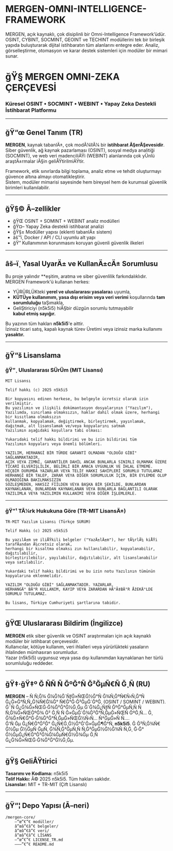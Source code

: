 # MERGEN-OMNI-INTELLIGENCE-FRAMEWORK
MERGEN, açık kaynaklı, çok disiplinli bir Omni-Intelligence Framework’üdür. OSINT, CYBINT, SOCMINT, GEOINT ve TECHINT modüllerini tek bir birleşik yapıda buluşturarak dijital istihbaratın tüm alanlarını entegre eder. Analiz, görselleştirme, otomasyon ve karar destek sistemleri için modüler bir mimari sunar.

# ğŸ§ MERGEN OMNI-ZEKA ÇERÇEVESİ  
### Küresel OSINT • SOCMINT • WEBINT • Yapay Zeka Destekli İstihbarat Platformu

---

## ğŸ“œ Genel Tanım (TR)
**MERGEN**, kaynak tabanlÄ±, çok modÃ¼llÃ¼ bir **istihbarat Ã§erÃ§evesidir**.  
Siber güvenlik, ağ kaynak pazarlaması (OSINT), sosyal medya analitiği (SOCMINT), ve web veri madenciliÄŸi (WEBINT) alanlarında çok yÜnlü araştÄ±rmalar iÃ§in geliÅŸtirilmiÄŸtir.  

Framework, etik sınırlarda bilgi toplama, analiz etme ve tehdit oluşturmayı güvence altına almayı otomatikleştirir.  
Sistem, modüler mimarisi sayesinde hem bireysel hem de kurumsal güvenlik birimleri kullanılabilir.

---

## ğŸ§© Ã–zellikler
- ğŸŒ OSINT + SOMINT + WEBINT analiz modülleri  
- ğŸ¤– Yapay Zeka destekli istihbarat analizi  
- ğŸ§± Modüller yapısı (eklenti tabanlÄ± sistem)  
- âš™ï¸ Docker / API / CLI uyumlu alt yapı  
- ğŸ” Kullanımının korunmasını koruyan güvenli güvenlik ilkeleri  

---

## âš–ï¸ Yasal UyarÄ± ve KullanÄ±cÄ± Sorumlusu

Bu proje yalındır **eşitim, aratma ve siber güvenlilik farkındalıklıdır.  
MERGEN Framework'ü kullanan herkes:

- YÜRÜRLÜKteki **yerel ve uluslararası yasalara**a uyumla,  
- **KÜTÜye kullanımım, yasa dışı erisim veya veri verimi** koşullarında **tam sorumluluğu** taŞımakla,  
- GeliŞtiriciyi (n5k5i5) hiÃ§bir düzgün sorumlu tutmayabilir  
**kabul etmiş sayığır.**

Bu yazının tüm hakları **n5k5i5**'e aittir.  
İzinsiz ticari satış, kapalı kaynak türev Üretimi veya izinsiz marka kullanımı **yasaktır.**

---

## ğŸ“š Lisanslama

### ğŸ”¸ Uluslararası SÜrÜm (MIT Lisansı)
```
MIT Lisansı

Telif hakkı (c) 2025 n5k5i5

Bir kopyasını edinen herkese, bu belgeyle ücretsiz olarak izin verilmiştir.
Bu yazılımın ve ilişkili dokümantasyon dosyalarının ("Yazılım"),
Yazılımda, sınırlama olmaksızın, haklar dahil olmak üzere, herhangi bir kısıtlama olmaksızın
kullanmak, kopyalamak, değiştirmek, birleştirmek, yayınlamak, dağıtmak, alt lisanslamak ve/veya kopyalarını satmak
Yazılımın aşağıdaki koşullara tabi olması:

Yukarıdaki telif hakkı bildirimi ve bu izin bildirimi tüm
Yazılımın kopyaları veya önemli bölümleri.

YAZILIM, HERHANGİ BİR TÜRDE GARANTİ OLMADAN "OLDUĞU GİBİ" SAĞLANMAKTADIR,
AÇIK VEYA ZIMNİ, GARANTİLER DAHİL ANCAK BUNLARLA SINIRLI OLMAMAK ÜZERE
TİCARİ ELVERİŞLİLİK, BELİRLİ BİR AMACA UYGUNLUK VE İHLAL ETMEME.
HİÇBİR DURUMDA YAZARLAR VEYA TELİF HAKKI SAHİPLERİ SORUMLU TUTULAMAZ
HERHANGİ BİR TALEP, ZARAR VEYA DİĞER SORUMLULUK İÇİN, BİR EYLEMDE OLUP OLMADIĞINA BAKILMAKSIZIN
SÖZLEŞMEDEN, HAKSIZ FİİLDEN VEYA BAŞKA BİR ŞEKİLDE, BUNLARDAN KAYNAKLANAN, BUNLARDAN KAYNAKLANAN VEYA BUNLARLA BAĞLANTILI OLARAK
YAZILIMLA VEYA YAZILIMIN KULLANIMI VEYA DİĞER İŞLEMLERLE.
```

---

### ğŸ”¹ TÃ¼rk Hukukuna Göre (TR-MIT LisansÄ±)
```
TR-MIT Yazılım Lisansı (Türkçe SÜRÜM)

Telif Hakkı (c) 2025 n5k5i5

Bu yazılÄ±m ve iliÅŸkili belgeler ("YazÄ±lÄ±m"), her tÃ¼rlÃ¼ kiÅŸi tarafÄ±ndan Ã¼cretsiz olarak,
herhangi bir kısaltma olmaksı zın kullanılabilir, kopyalanabilir, dağıtılabilir,
birleştirilebilir, yayılabilir, dağıtılabilir, alt lisanslanabilir veya satılabilir.

Yukardaki telif hakkı bildirimi ve bu izin notu Yazılının tümünün kopyalarına eklenmelidir.

YAZILIM "OLDUĞU GİBİ" SAĞLANMAKTADIR. YAZARLAR,
HERHANGÄ° BÄ°R KULLANIM, KAYIP VEYA ZARARDAN HÄ°Ã‡BÄ°R ÅžEKÄ°LDE
SORUMLU TUTULAMAZ.

Bu lisans, Türkiye Cumhuriyeti şartlarına tabidir.
```

---

## ğŸŒ Uluslararası Bildirim (İngilizce)
**MERGEN** etik siber güvenlik ve OSINT araştırmaları için açık kaynaklı modüler bir istihbarat çerçevesidir.  
Kullanıcılar, kötüye kullanım, veri ihlalleri veya yürürlükteki yasaların ihlalinden münhasıran sorumludur.  
Yazar (n5k5i5) uygunsuz veya yasa dışı kullanımdan kaynaklanan her türlü sorumluluğu reddeder.  

---

## ğŸ‡·ğŸ‡º Ğ ÑÑ Ñ ĞºĞ°Ñ Ğ²ĞμÑ€Ñ Ğ¸Ñ (RU)
**MERGEN** – Ñ Ñ‚Ğ¾ Ğ¼Ğ¾Ğ´ÑƒĞ»ÑŒĞ½Ğ°Ñ Ğ¾Ñ‚ĞºÑ€Ñ‹Ñ‚Ğ°Ñ Ğ¿Ğ»Ğ°Ñ‚Ñ„Ğ¾Ñ€Ğ¼Ğ° Ñ€Ğ°Ğ·Ğ²ĞμĞ´ĞºĞ¸ (OSINT / SOMINT / WEBINT).  
Ğ˜Ñ Ğ¿Ğ¾Ğ»ÑŒĞ·Ğ¾Ğ²Ğ°Ğ½Ğ¸Ğμ Ğ´Ğ¾Ğ¿ÑƒÑ ĞºĞ°ĞμÑ‚Ñ Ñ Ñ‚Ğ¾Ğ»ÑŒĞºĞ¾ Ğ² Ğ¸Ñ Ñ Ğ»ĞμĞ´Ğ¾Ğ²Ğ°Ñ‚ĞμĞ»ÑŒÑ ĞºĞ¸Ñ… Ğ¸ Ğ¾Ğ±Ñ€Ğ°Ğ·Ğ¾Ğ²Ğ°Ñ‚ĞμĞ»ÑŒĞ½Ñ‹Ñ… Ñ†ĞμĞ»Ñ Ñ….  
Ğ'Ñ Ğμ Ğ¿Ñ€Ğ°Ğ²Ğ° Ğ¿Ñ€Ğ¸Ğ½Ğ°Ğ'Ğ»ĞμĞ¶Ğ°Ñ‚ **n5k5i5**. Ğ Ğ²Ñ‚Ğ¾Ñ€ Ğ½Ğμ Ğ½ĞμÑ ĞμÑ‚ Ğ¾Ñ‚Ğ²ĞμÑ‚Ñ Ñ‚Ğ²ĞμĞ½Ğ½Ğ¾Ñ Ñ‚Ğ¸ Ğ·Ğ° Ğ½ĞμĞ¿Ñ€Ğ°Ğ²Ğ¾Ğ¼ĞμÑ€Ğ½Ğ¾Ğμ Ğ¸Ñ Ğ¿Ğ¾Ğ»ÑŒĞ·Ğ¾Ğ²Ğ°Ğ½Ğ¸Ğμ.  

---

## ğŸ§ GeliÅŸtirici
**Tasarımı ve Kodlama:** n5k5i5  
**Telif Hakkı:** Â© 2025 n5k5i5. Tüm hakları saklıdır.  
**Lisanslar:** MIT + TR-MIT (Çift Lisanslı)  

---

## ğŸ“¦ Depo Yapısı (Ã–neri)
```
/mergen-core/
    –”œ”€”€ modüller/
    â”œâ”€â”€ belgeler/
    â”œâ”€â”€ veri/
    â”œâ”€â”€ LİSANS
    –”œ”€”€ LICENSE_TR.md
    –––”€”€ README.md
```
